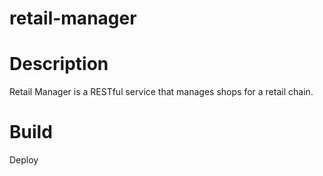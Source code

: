 # retail-manager

# Description

Retail Manager is a RESTful service that manages shops for a retail chain.  

# Build




Deploy